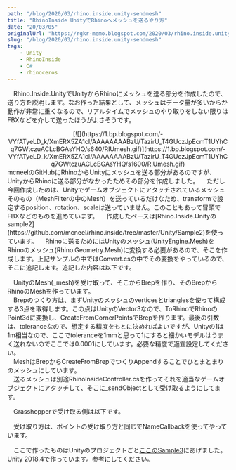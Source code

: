 ```yaml
---
path: "/blog/2020/03/rhino.inside.unity-sendmesh"
title: "RhinoInside UnityでRhinoへメッシュを送るやり方"
date: "20/03/05"
originalUrl: "https://rgkr-memo.blogspot.com/2020/03/rhino.inside.unity-sendmesh.html"
slug: "/blog/2020/03/rhino.inside.unity-sendmesh"
tags:
    - Unity
    - RhinoInside
    - C#
    - rhinoceros
---
```

　Rhino.Inside.UnityでUnityからRhinoにメッシュを送る部分を作成したので、送り方を説明します。なお作った結果として、メッシュはデータ量が多いからか動作が非常に重くなるので、リアルタイムでメッシュのやり取りをしない限りはFBXなどを介して送ったほうがよさそうです。  

<div class="separator" style="clear: both; text-align: center;">[![](https://1.bp.blogspot.com/-VYfATyeLD_k/XmERX5ZA1cI/AAAAAAAABzU/TazirU_T4GUczJpEcmT1UYhCq7GWtczuACLcBGAsYHQ/s640/RIUmesh.gif)](https://1.bp.blogspot.com/-VYfATyeLD_k/XmERX5ZA1cI/AAAAAAAABzU/TazirU_T4GUczJpEcmT1UYhCq7GWtczuACLcBGAsYHQ/s1600/RIUmesh.gif)</div><div class="separator" style="clear: both; text-align: center;"></div>  
<div class="separator" style="clear: both; text-align: center;"></div>mcneelのGitHubにRhinoからUnityにメッシュを送る部分があるのですが、UnityからRhinoに送る部分がなかったためその部分を作成しました。  
　ただし今回作成したのは、Unityでゲームオブジェクトにアタッチされているメッシュそのもの（MeshFilterの中のMesh）を送っているだけなため、transformで設定するposition、rotation、scaleは送っていません。このこともあって冒頭でFBXなどのものを進めています。  
　作成したベースは[Rhino.Inside.Unityのsample2](https://github.com/mcneel/rhino.inside/tree/master/Unity/Sample2)を使っています。  
　Rhinoに送るためにはUnityのメッシュ(UnityEngine.Mesh)をRhinoのメッシュ(Rhino.Geometry.Mesh)に変換する必要があるので、そこを作成します。上記サンプルの中ではConvert.csの中でその変換をやっているので、そこに追記します。追記した内容は以下です。  

 　UnityのMesh(_mesh)を受け取って、そこからBrepを作り、そのBrepからRhinoのMeshを作っています。  
　Brepのつくり方は、まずUnityのメッシュのverticesとtrianglesを使って構成する3点を取得します。この点はUnityのVector3なので、ToRhinoでRhinoのPoint3dに変換し、CreateFromCornerPointsでBrepを作ります。最後の引数は、toleranceなので、想定する精度をもとに決めればよいですが、Unityの1は1m相当なので、ここでtoleranceを1mmと思って1にすると細かいモデルはうまく送れないのでここでは0.0001にしています。必要な精度で適宜設定してください。  
　MeshはBrepからCreateFromBrepでつくりAppendすることでひとまとまりのメッシュにしています。  
　送るメッシュは別途RhinoInsideController.csを作ってそれを適当なゲームオブジェクトにアタッチして、そこに_sendObjectとして受け取るようにしてます。  

　Grasshopperで受け取る側は以下です。  

　受け取り方は、ポイントの受け取り方と同じでNameCallbackを使ってやっています。  

　ここで作ったものはUnityのプロジェクトごと[ここのSample3](https://github.com/hrntsm/rhino.inside/tree/master/Unity)にあげました。Unity 2018.4で作っています。参考にしてください。